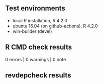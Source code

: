 ## Test environments
* local R installation, R 4.2.0
* ubuntu 16.04 (on github-actions), R 4.2.0
* win-builder (devel)

## R CMD check results

0 errors | 0 warnings | 0 note

## revdepcheck results

